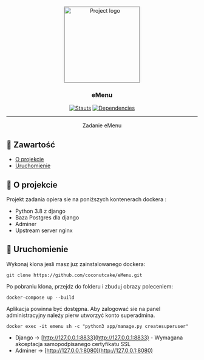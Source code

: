 <p align="center">
  <a href="" rel="noopener">
 <img width=200px height=200px src="http://mign.pl/adds/logoemenu.png" alt="Project logo"></a>
</p>

<h3 align="center">eMenu</h3>

<div align="center">

[![Stauts](https://img.shields.io/travis/coconutcake/eMenu3)](https://travis-ci.org/github/coconutcake/emenu3)
[![Dependencies](https://img.shields.io/requires/github/coconutcake/eMenu3)](https://requires.io/github/coconutcake/emenu3/requirements/?branch=main)


</div>

---

<p align="center"> Zadanie eMenu
    <br> 
</p>

## 📝 Zawartość

- [O projekcie](#about)
- [Uruchomienie](#getting_started)




## 🧐 O projekcie <a name = "about"></a>

Projekt zadania opiera sie na poniższych kontenerach dockera :
- Python 3.8 z django
- Baza Postgres dla django
- Adminer
- Upstream server nginx

## 🚀 Uruchomienie <a name = "getting_started"></a>

Wykonaj klona jesli masz juz zainstalowanego dockera:
```
git clone https://github.com/coconutcake/eMenu.git
```

Po pobraniu klona, przejdz do folderu i zbuduj obrazy poleceniem:

```
docker-compose up --build
```

Aplikacja powinna być dostępna.
Aby zalogować sie na panel administracyjny należy pierw utworzyć konto superadmina.

```
docker exec -it emenu sh -c "python3 app/manage.py createsuperuser"
```

- Django -> [http://127.0.0.1:8833](http://127.0.0.1:8833) - Wymagana akceptacja samopodpisanego certyfikatu SSL
- Adminer -> [http://127.0.0.1:8080](http://127.0.0.1:8080)
